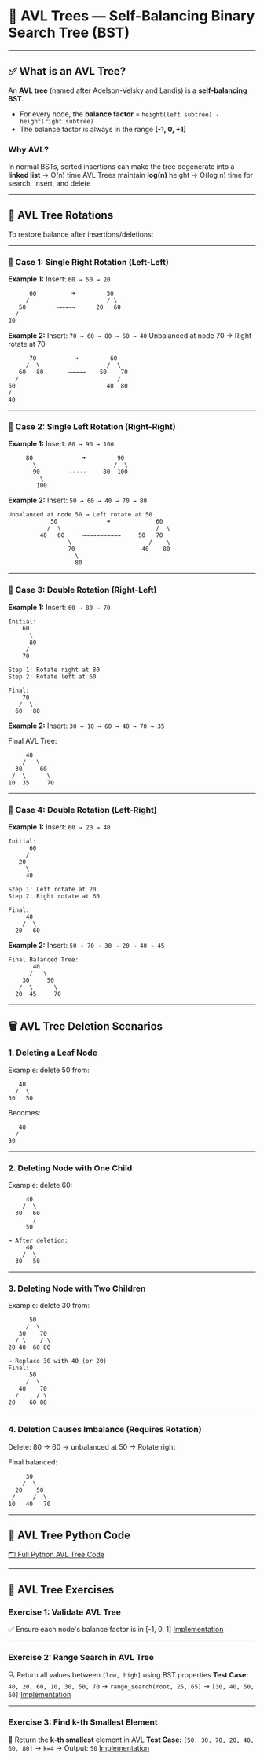 # 🌳 AVL Trees — Self-Balancing Binary Search Tree (BST)

---

## ✅ What is an AVL Tree?

An **AVL tree** (named after Adelson-Velsky and Landis) is a **self-balancing BST**.

- For every node, the **balance factor** = `height(left subtree) - height(right subtree)`
- The balance factor is always in the range **\[-1, 0, +1]**

### Why AVL?

In normal BSTs, sorted insertions can make the tree degenerate into a **linked list** → O(n) time
AVL Trees maintain **log(n)** height → O(log n) time for search, insert, and delete

---

## 🔁 AVL Tree Rotations

To restore balance after insertions/deletions:

---

### 🔹 Case 1: Single Right Rotation (Left-Left)

**Example 1:**
Insert: `60 → 50 → 20`

```
      60          ➜         50
     /                      / \
   50         ⟶→→→→      20   60
  /
20
```

**Example 2:**
Insert: `70 → 60 → 80 → 50 → 40`
Unbalanced at node 70 → Right rotate at 70

```
      70           ➜         60
     /  \                   /  \
   60   80       ⟶→→→→    50    70
  /                            /
50                          40  80
/
40
```

---

### 🔹 Case 2: Single Left Rotation (Right-Right)

**Example 1:**
Insert: `80 → 90 → 100`

```
     80              ➜         90
       \                      /  \
       90        ⟶→→→→     80  100
         \
        100
```

**Example 2:**
Insert: `50 → 60 → 40 → 70 → 80`

```
Unbalanced at node 50 → Left rotate at 50
            50              ➜             60
           /  \                           /  \
         40   60     ⟶→→→→→→→→→→     50   70
                 \                      /    \
                 70                   40    80
                   \
                   80
```

---

### 🔸 Case 3: Double Rotation (Right-Left)

**Example 1:**
Insert: `60 → 80 → 70`

```
Initial:
    60
      \
      80
     /
    70

Step 1: Rotate right at 80
Step 2: Rotate left at 60

Final:
    70
   /  \
  60   80
```

**Example 2:**
Insert: `30 → 10 → 60 → 40 → 70 → 35`

Final AVL Tree:

```
     40
    /   \
  30     60
 /  \      \
10  35     70
```

---

### 🔸 Case 4: Double Rotation (Left-Right)

**Example 1:**
Insert: `60 → 20 → 40`

```
Initial:
      60
     /
   20
     \
     40

Step 1: Left rotate at 20
Step 2: Right rotate at 60

Final:
     40
    /  \
  20   60
```

**Example 2:**
Insert: `50 → 70 → 30 → 20 → 40 → 45`

```
Final Balanced Tree:
       40
      /   \
    30     50
   /  \      \
  20  45     70
```

---

## 🗑 AVL Tree Deletion Scenarios

### 1. Deleting a Leaf Node

Example: delete 50 from:

```
   40
  /  \
30   50
```

Becomes:

```
   40
  /
30
```

---

### 2. Deleting Node with One Child

Example: delete 60:

```
     40
    /  \
  30   60
       /
     50

→ After deletion:
     40
    /  \
  30   50
```

---

### 3. Deleting Node with Two Children

Example: delete 30 from:

```
      50
     /  \
   30    70
  / \    / \
20 40  60 80

→ Replace 30 with 40 (or 20)
Final:
      50
     /  \
   40    70
  /     / \
20    60 80
```

---

### 4. Deletion Causes Imbalance (Requires Rotation)

Delete: 80 → 60 → unbalanced at 50 → Rotate right

Final balanced:

```
     30
    /  \
  20    50
 /     /  \
10   40   70
```

---

## 🧠 AVL Tree Python Code

[🗂 Full Python AVL Tree Code](../../../../my_code/DSA/PYTHON/DS/trees/avl_tree.py)

---

## 📝 AVL Tree Exercises

### Exercise 1: Validate AVL Tree

✅ Ensure each node's balance factor is in \[-1, 0, 1]
[Implementation](../../../../my_code/DSA/PYTHON/DS/trees/avl_tree.py)

---

### Exercise 2: Range Search in AVL Tree

🔍 Return all values between `[low, high]` using BST properties
**Test Case:** `40, 20, 60, 10, 30, 50, 70`
→ `range_search(root, 25, 65)` → `[30, 40, 50, 60]`
[Implementation](../../../../my_code/DSA/PYTHON/DS/trees/avl_tree.py)

---

### Exercise 3: Find k-th Smallest Element

🔢 Return the **k-th smallest** element in AVL
**Test Case:** `[50, 30, 70, 20, 40, 60, 80]`
→ `k=4` → Output: `50`
[Implementation](../../../../my_code/DSA/PYTHON/DS/trees/avl_tree.py)
